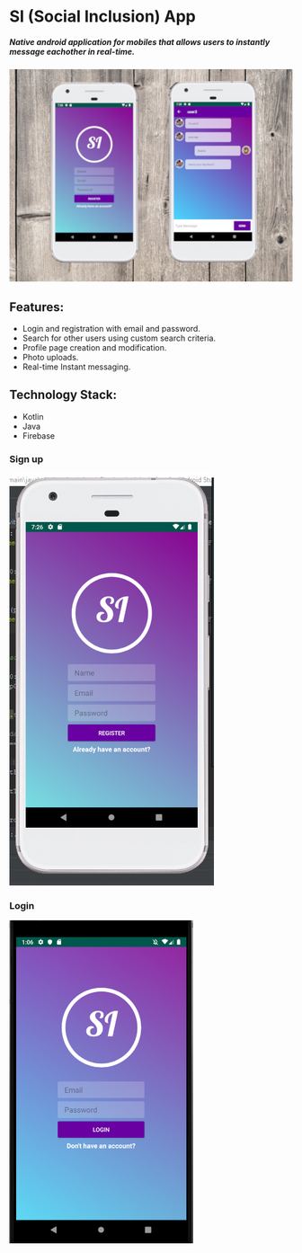# SI (Social Inclusion) App
##### Native android application for mobiles that allows users to instantly message eachother in real-time.
![alt-text](https://github.com/swest06/SIApp/blob/master/si_images/si_op1.png "SI App")

## Features:
* Login and registration with email and password.
* Search for other users using custom search criteria.
* Profile page creation and modification. 
* Photo uploads.
* Real-time Instant messaging.

## Technology Stack:
* Kotlin
* Java
* Firebase

### Sign up
![alt text](https://github.com/swest06/SIApp/blob/master/si_images/si_1.PNG "sign up page")

### Login
![alt text](https://github.com/swest06/SIApp/blob/master/si_images/login.png "login page")
